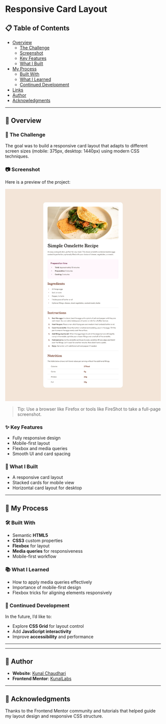 # Responsive Card Layout

## 📋 Table of Contents

- [Overview](#overview)
  - [The Challenge](#the-challenge)
  - [Screenshot](#screenshot)
  - [Key Features](#key-features)
  - [What I Built](#what-i-built)
- [My Process](#my-process)
  - [Built With](#built-with)
  - [What I Learned](#what-i-learned)
  - [Continued Development](#continued-development)
- [Links](#links)
- [Author](#author)
- [Acknowledgments](#acknowledgments)

---

## 🧾 Overview

### 📌 The Challenge

The goal was to build a responsive card layout that adapts to different screen sizes (mobile: 375px, desktop: 1440px) using modern CSS techniques.

### 📷 Screenshot

Here is a preview of the project:

![Project Screenshot](Screenshot/Screenshot001.jpg)

> Tip: Use a browser like Firefox or tools like FireShot to take a full-page screenshot.

### ✨ Key Features

- Fully responsive design
- Mobile-first layout
- Flexbox and media queries
- Smooth UI and card spacing

### 🔨 What I Built

- A responsive card layout
- Stacked cards for mobile view
- Horizontal card layout for desktop

---

## 🔧 My Process

### 🛠️ Built With

- Semantic **HTML5**
- **CSS3** custom properties
- **Flexbox** for layout
- **Media queries** for responsiveness
- Mobile-first workflow

### 📚 What I Learned

- How to apply media queries effectively
- Importance of mobile-first design
- Flexbox tricks for aligning elements responsively

### 🚀 Continued Development

In the future, I’d like to:

- Explore **CSS Grid** for layout control
- Add **JavaScript interactivity**
- Improve **accessibility** and performance

---
---

## 👤 Author

- **Website**: [Kunal Chaudhari](https://kunallabs.github.io/Portfolio/)
- **Frontend Mentor**: [KunalLabs](https://www.frontendmentor.io/profile/KunalLabs)

---

## 🙏 Acknowledgments

Thanks to the Frontend Mentor community and tutorials that helped guide my layout design and responsive CSS structure.
